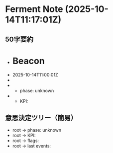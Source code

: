 # Ferment Note (2025-10-14T11:17:01Z)

## 50字要約
- # Beacon
- 2025-10-14T11:00:01Z
- 
- - phase: unknown
- - KPI:

## 意思決定ツリー（簡易）
- root -> phase: unknown
- root -> KPI:
- root -> flags:
- root -> last events:
